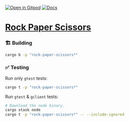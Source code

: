 [![Open in Gitpod](https://img.shields.io/badge/Open_in-Gitpod-white?logo=gitpod)](https://gitpod.io/#FOLDER=rock-paper-scissors/https://github.com/gear-foundation/dapps)
[![Docs](https://img.shields.io/github/actions/workflow/status/gear-foundation/dapps/contracts-docs.yml?logo=rust&label=docs)](https://dapps.gear.rs/rock_paper_scissors_io)

# [Rock Paper Scissors](https://wiki.gear-tech.io/docs/examples/rock-paper-scissors)

### 🏗️ Building

```sh
cargo b -p "rock-paper-scissors*"
```

### ✅ Testing

Run only `gtest` tests:
```sh
cargo t -p "rock-paper-scissors*"
```

Run `gtest` & `gclient` tests:
```sh
# Download the node binary.
cargo xtask node
cargo t -p "rock-paper-scissors*" -- --include-ignored
```
